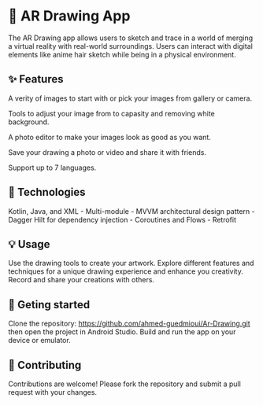 # 🎨 AR Drawing App

The AR Drawing app allows users to sketch and trace in a world of merging a virtual reality with real-world surroundings. Users can interact with digital elements like anime hair sketch while being in a physical environment.


## ✨ Features

A verity of images to start with or pick your images from gallery or camera.

Tools to adjust your image from to capasity and removing white background.

A photo editor to make your images look as good as you want.

Save your drawing a photo or video and share it with friends.

Support up to 7 languages.

## 🚀 Technologies

Kotlin, Java, and XML - Multi-module - MVVM architectural design pattern - Dagger Hilt for dependency injection - Coroutines and Flows - Retrofit

## 💡 Usage

Use the drawing tools to create your artwork. Explore different features and techniques for a unique drawing experience and enhance you creativity. Record and share your creations with others.

## 📲 Geting started

Clone the repository: https://github.com/ahmed-guedmioui/Ar-Drawing.git then open the project in Android Studio. Build and run the app on your device or emulator.

## 🤝  Contributing

Contributions are welcome! Please fork the repository and submit a pull request with your changes.
